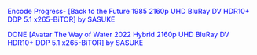 
Encode Progress- [Back to the Future 1985 2160p UHD BluRay DV HDR10+ DDP 5.1 x265-BiTOR] by SASUKE

DONE [Avatar The Way of Water 2022 Hybrid 2160p UHD BluRay DV HDR10+ DDP 5.1 x265-BiTOR] by SASUKE

<body text="blue">
  


